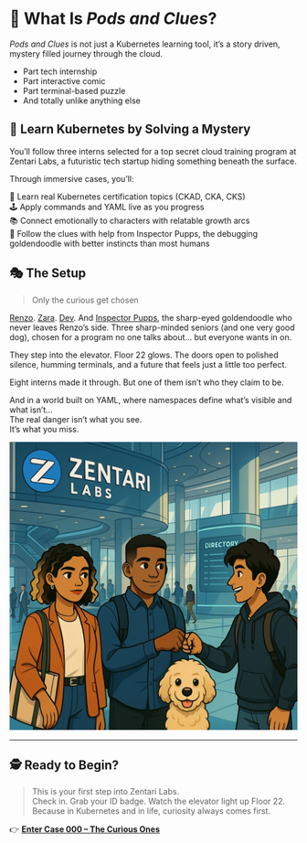 # 🧩 What Is *Pods and Clues*?

*Pods and Clues* is not just a Kubernetes learning tool, it’s a story driven, mystery filled journey through the cloud.

* Part tech internship
* Part interactive comic
* Part terminal-based puzzle
* And totally unlike anything else

## 🚀 Learn Kubernetes by Solving a Mystery

You’ll follow three interns selected for a top secret cloud training program at Zentari Labs, a futuristic tech startup hiding something beneath the surface.

Through immersive cases, you’ll:

🧠 Learn real Kubernetes certification topics (CKAD, CKA, CKS)  
🕹️ Apply commands and YAML live as you progress  
📚 Connect emotionally to characters with relatable growth arcs  
🐾 Follow the clues with help from Inspector Pupps, the debugging goldendoodle with better instincts than most humans

## 🎭 The Setup

> Only the curious get chosen

[Renzo](characters/renzo.md). [Zara](characters/zara.md). [Dev](characters/dev.md). And [Inspector Pupps](characters/pupps.md), the sharp-eyed goldendoodle who never leaves Renzo’s side.
Three sharp-minded seniors (and one very good dog), chosen for a program no one talks about… but everyone wants in on.

They step into the elevator. Floor 22 glows. The doors open to polished silence, humming terminals, and a future that feels just a little too perfect.

Eight interns made it through. But one of them isn’t who they claim to be.

And in a world built on YAML, where namespaces define what’s visible and what isn’t…  
The real danger isn’t what you see.  
It’s what you miss.

![Pods and Clues Cover Art](assets/homepage/cover-art.jpg)

---

## 🕵️ Ready to Begin?

> This is your first step into Zentari Labs.  
> Check in. Grab your ID badge. Watch the elevator light up Floor 22.  
> Because in Kubernetes and in life, curiosity always comes first.

👉 [**Enter Case 000 – The Curious Ones**](cases/case-000.md)